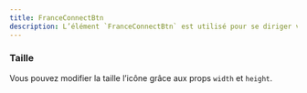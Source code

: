 ```yaml
---
title: FranceConnectBtn
description: L’élément `FranceConnectBtn` est utilisé pour se diriger vers le portail de connexion de FranceConnect.
---
```


<doc-tabs>

<doc-tab-item label="Utilisation">

<doc-usage name="france-connect-btn"></doc-usage>

### Taille

Vous pouvez modifier la taille l’icône grâce aux props `width` et `height`.

<doc-example file="france-connect-btn/taille"></doc-example>

</doc-tab-item>

<doc-tab-item label="API">
<doc-api name="france-connect-btn"></doc-api>
</doc-tab-item>

</doc-tabs>
